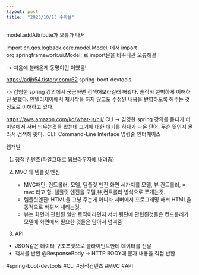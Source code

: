 ```yaml
---
layout: post
title:  "2023/10/13 수확물"
---
```


model.addAttribute가 오류가 나서

import ch.qos.logback.core.model.Model; 에서
import org.springframework.ui.Model; 로  import문을 바꾸니깐 오류해결

-> 처음에 불러온게 동명이인 이였음!



https://adjh54.tistory.com/62
spring-boot-devtools

-> 김영한 spring 강의에서 궁금하면 검색해보라길래 해봤다. 
   솔직히 완벽하게 이해하진 못했다. 인텔리제이에서 재시작을 하지 않고도 수정된 내용을 반영하도록 해주는 것 정도로 이해하고 있다. 


https://aws.amazon.com/ko/what-is/cli/
CLI
-> 김영한 spring 강의를 듣다가 터미널에서 서버 띄우는것을 봤는데 그거에 대한 얘기를 하다가 나온 단어. 무슨 뜻인지 몰라서 검색해 봣다..
   CLI: Command-Line Interface 명령줄 인터페이스

웹개발
1. 정적 컨텐츠(파일그대로 웹브라우저에 내려줌)
2. MVC 와 템플릿 엔진 
	- MVC패턴: 컨트롤러, 모델, 템플릿 엔진 화면  세가지를 모델, 뷰 컨트롤러, = mvc 라고 함. 템플릿 엔진을 모델,뷰,컨트롤러 방식으로 쪼개는것.
 	- 템플릿엔진: HTML을 그냥 주는게 아니라 서버에서 프로그래밍 해서 HTML을 동적으로 바꿔서 내리는것.
	- 뷰는 화면과 관련된 일만 로직이라던지 서버 뒷단에 관련된것들은 컨드롤러가 모델에 화면에서 필요한 것들은 담아서 넘겨줌
	
3. API
- JSON같은 데이터 구조포멧으로 클라이언트한테 데이터를 전달
- 객체를 반환
@ResponseBody -> HTTP BODY에 문자 내용을 직접 반환 



#spring-boot-devtools
#CLI
#정적컨텐츠
#MVC 
#API
